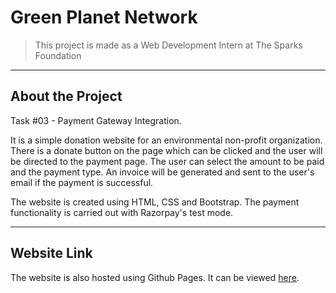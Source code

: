 # Green Planet Network
> This project is made as a Web Development Intern at The Sparks Foundation

---

## About the Project

Task #03 - Payment Gateway Integration.

It is a simple donation website for an environmental non-profit organization. There is a donate button on the page which can be clicked and the user will be directed to the payment page. The user can select the amount to be paid and the payment type. An invoice will be generated and sent to the user's email if the payment is successful.

The website is created using HTML, CSS and Bootstrap. The payment functionality is carried out with Razorpay's test mode.

---

## Website Link

The website is also hosted using Github Pages. It can be viewed [here](https://sanjanasingh15.github.io/green-planet-network/).

